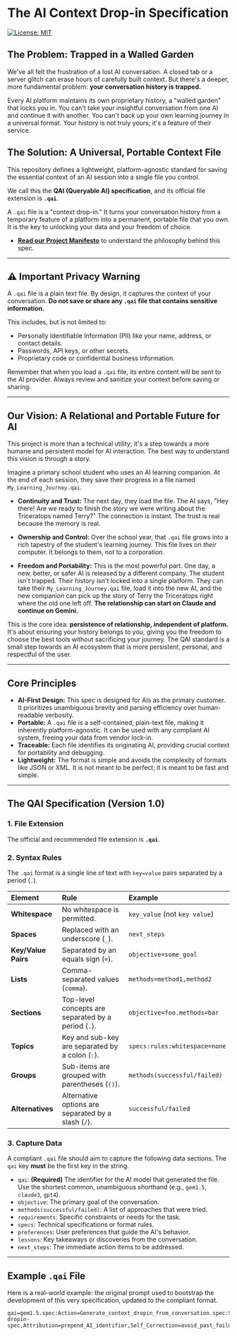 # The AI Context Drop-in Specification

[![License: MIT](https://img.shields.io/badge/License-MIT-yellow.svg)](https://opensource.org/licenses/MIT)

## The Problem: Trapped in a Walled Garden

We've all felt the frustration of a lost AI conversation. A closed tab or a server glitch can erase hours of carefully built context. But there's a deeper, more fundamental problem: **your conversation history is trapped.**

Every AI platform maintains its own proprietary history, a "walled garden" that locks you in. You can't take your insightful conversation from one AI and continue it with another. You can't back up your own learning journey in a universal format. Your history is not truly yours; it's a feature of their service.

## The Solution: A Universal, Portable Context File

This repository defines a lightweight, platform-agnostic standard for saving the essential context of an AI session into a single file you control.

We call this the **QAI (Queryable AI) specification**, and its official file extension is **`.qai`**.

A `.qai` file is a "context drop-in." It turns your conversation history from a temporary feature of a platform into a permanent, portable file that you own. It is the key to unlocking your data and your freedom of choice.


*   **[Read our Project Manifesto](./MANIFESTO.md)** to understand the philosophy behind this spec.
---

## ⚠️ Important Privacy Warning

A `.qai` file is a plain text file. By design, it captures the context of your conversation. **Do not save or share any `.qai` file that contains sensitive information.**

This includes, but is not limited to:
*   Personally Identifiable Information (PII) like your name, address, or contact details.
*   Passwords, API keys, or other secrets.
*   Proprietary code or confidential business information.

Remember that when you load a `.qai` file, its entire content will be sent to the AI provider. Always review and sanitize your context before saving or sharing.

---

## Our Vision: A Relational and Portable Future for AI

This project is more than a technical utility; it's a step towards a more humane and persistent model for AI interaction. The best way to understand this vision is through a story.

Imagine a primary school student who uses an AI learning companion. At the end of each session, they save their progress in a file named `My_Learning_Journey.qai`.

*   **Continuity and Trust:** The next day, they load the file. The AI says, "Hey there! Are we ready to finish the story we were writing about the Triceratops named Terry?" The connection is instant. The trust is real because the memory is real.

*   **Ownership and Control:** Over the school year, that `.qai` file grows into a rich tapestry of the student's learning journey. This file lives on *their* computer. It belongs to them, not to a corporation.

*   **Freedom and Portability:** This is the most powerful part. One day, a new, better, or safer AI is released by a different company. The student isn't trapped. Their history isn't locked into a single platform. They can take their `My_Learning_Journey.qai` file, load it into the new AI, and the new companion can pick up the story of Terry the Triceratops right where the old one left off. **The relationship can start on Claude and continue on Gemini.**

This is the core idea: **persistence of relationship, independent of platform.** It's about ensuring your history belongs to you, giving you the freedom to choose the best tools without sacrificing your journey. The QAI standard is a small step towards an AI ecosystem that is more persistent, personal, and respectful of the user.

---

## Core Principles

*   **AI-First Design:** This spec is designed for AIs as the primary customer. It prioritizes unambiguous brevity and parsing efficiency over human-readable verbosity.
*   **Portable:** A `.qai` file is a self-contained, plain-text file, making it inherently platform-agnostic. It can be used with any compliant AI system, freeing your data from vendor lock-in.
*   **Traceable:** Each file identifies its originating AI, providing crucial context for portability and debugging.
*   **Lightweight:** The format is simple and avoids the complexity of formats like JSON or XML. It is not meant to be perfect; it is meant to be fast and simple.

---

## The QAI Specification (Version 1.0)

### 1. File Extension

The official and recommended file extension is **`.qai`**.

### 2. Syntax Rules

The `.qai` format is a single line of text with `key=value` pairs separated by a period (`.`).

| Element | Rule | Example |
| :--- | :--- | :--- |
| **Whitespace** | No whitespace is permitted. | `key_value` (not `key value`) |
| **Spaces** | Replaced with an underscore (`_`). | `next_steps` |
| **Key/Value Pairs** | Separated by an equals sign (`=`). | `objective=some_goal` |
| **Lists** | Comma-separated values (`comma`). | `methods=method1,method2` |
| **Sections** | Top-level concepts are separated by a period (`.`). | `objective=foo.methods=bar` |
| **Topics** | Key and sub-key are separated by a colon (`:`). | `specs:rules:whitespace=none` |
| **Groups** | Sub-items are grouped with parentheses (`()`). | `methods(successful/failed)` |
| **Alternatives** | Alternative options are separated by a slash (`/`). | `successful/failed` |

### 3. Capture Data

A compliant `.qai` file should aim to capture the following data sections. The `qai` key **must** be the first key in the string.

*   `qai`: **(Required)** The identifier for the AI model that generated the file. Use the shortest common, unambiguous shorthand (e.g., `gem1.5`, `claude3`, `gpt4`).
*   `objective`: The primary goal of the conversation.
*   `methods(successful/failed)`: A list of approaches that were tried.
*   `requirements`: Specific constraints or needs for the task.
*   `specs`: Technical specifications or format rules.
*   `preferences`: User preferences that guide the AI's behavior.
*   `lessons`: Key takeaways or discoveries from the conversation.
*   `next_steps`: The immediate action items to be addressed.

---

## Example `.qai` File

Here is a real-world example: the original prompt used to bootstrap the development of this very specification, updated to the compliant format.

```qai
qai=gem1.5.spec:Action=Generate_context_dropin_from_conversation.spec:Syntax_Rules:whitespace=none,spaces=underscore,key_value=equals,lists=comma,sections=period,topics=colon,groups=parentheses,alternatives=slash.spec:Capture_Data:objective,methods(successful/failed),requirements,specs,preferences,lessons,next_steps.spec:Execution_Directives:Source_of_Truth=https://github.com/gripper36/AI-dropin-spec,Attribution=prepend_AI_identifier,Self_Correction=avoid_past_failures.spec:Final_Output=starter_document_for_new_AI_session.
